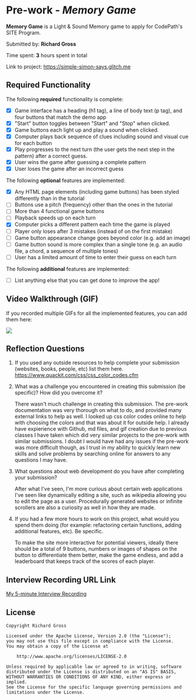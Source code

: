 # Pre-work - *Memory Game*

**Memory Game** is a Light & Sound Memory game to apply for CodePath's SITE Program. 

Submitted by: **Richard Gross**

Time spent: **3** hours spent in total

Link to project: https://simple-simon-says.glitch.me

## Required Functionality

The following **required** functionality is complete:

* [x] Game interface has a heading (h1 tag), a line of body text (p tag), and four buttons that match the demo app
* [x] "Start" button toggles between "Start" and "Stop" when clicked. 
* [x] Game buttons each light up and play a sound when clicked. 
* [x] Computer plays back sequence of clues including sound and visual cue for each button
* [x] Play progresses to the next turn (the user gets the next step in the pattern) after a correct guess. 
* [x] User wins the game after guessing a complete pattern
* [x] User loses the game after an incorrect guess

The following **optional** features are implemented:

* [x] Any HTML page elements (including game buttons) has been styled differently than in the tutorial
* [ ] Buttons use a pitch (frequency) other than the ones in the tutorial
* [ ] More than 4 functional game buttons
* [ ] Playback speeds up on each turn
* [x] Computer picks a different pattern each time the game is played
* [ ] Player only loses after 3 mistakes (instead of on the first mistake)
* [ ] Game button appearance change goes beyond color (e.g. add an image)
* [ ] Game button sound is more complex than a single tone (e.g. an audio file, a chord, a sequence of multiple tones)
* [ ] User has a limited amount of time to enter their guess on each turn

The following **additional** features are implemented:

- [ ] List anything else that you can get done to improve the app!

## Video Walkthrough (GIF)

If you recorded multiple GIFs for all the implemented features, you can add them here:

![](SimonsSays.gif)

## Reflection Questions
1. If you used any outside resources to help complete your submission (websites, books, people, etc) list them here. 
https://www.quackit.com/css/css_color_codes.cfm

2. What was a challenge you encountered in creating this submission (be specific)? How did you overcome it? 

	There wasn't much challenge in creating this submission. The pre-work documentation was very thorough on what to do, and provided many external links to help as well. I looked up css color codes online to help with choosing the colors and that was about it for outside help. I already have expierience with Github, md files, and gif creation due to previous classes I have taken which did very similar projects to the pre-work with similar submissions. I doubt I would have had any issues if the pre-work was more difficult though, as I trust in my ability to quickly learn new skills and solve problems by searching online for answers to any questions I may have.

3. What questions about web development do you have after completing your submission? 

	After what I've seen, I'm more curious about certain web applications I've seen like dynamically editing a site, such as wikipedia allowing you to edit the page as a user. Procedurally generated websites or infinite scrollers are also a curiosity as well in how they are made.

4. If you had a few more hours to work on this project, what would you spend them doing (for example: refactoring certain functions, adding additional features, etc). Be specific. 

	To make the site more interactive for potential viewers, ideally there should be a total of 9 buttons, numbers or images of shapes on the button to differentiate them better, make the game endless, and add a leaderboard that keeps track of the scores of each player.



## Interview Recording URL Link

[My 5-minute Interview Recording](your-link-here)


## License

    Copyright Richard Gross

    Licensed under the Apache License, Version 2.0 (the "License");
    you may not use this file except in compliance with the License.
    You may obtain a copy of the License at

        http://www.apache.org/licenses/LICENSE-2.0

    Unless required by applicable law or agreed to in writing, software
    distributed under the License is distributed on an "AS IS" BASIS,
    WITHOUT WARRANTIES OR CONDITIONS OF ANY KIND, either express or implied.
    See the License for the specific language governing permissions and
    limitations under the License.